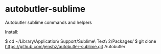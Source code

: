autobutler-sublime
==================

Autobutler sublime commands and helpers

Install:

  $ cd ~/Library/Application\ Support/Sublime\ Text\ 2/Packages/
  $ git clone https://github.com/jenshz/autobutler-sublime.git Autobutler

